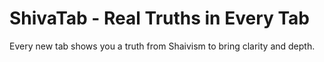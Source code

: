 # ShivaTab - Real Truths in Every Tab
Every new tab shows you a truth from Shaivism to bring clarity and depth.
